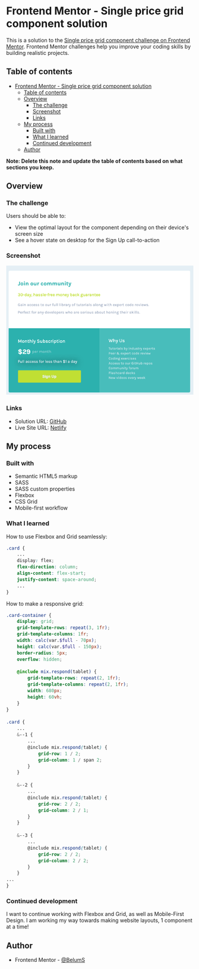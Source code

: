 # Frontend Mentor - Single price grid component solution

This is a solution to the [Single price grid component challenge on Frontend Mentor](https://www.frontendmentor.io/challenges/single-price-grid-component-5ce41129d0ff452fec5abbbc). Frontend Mentor challenges help you improve your coding skills by building realistic projects. 

## Table of contents

- [Frontend Mentor - Single price grid component solution](#frontend-mentor---single-price-grid-component-solution)
  - [Table of contents](#table-of-contents)
  - [Overview](#overview)
    - [The challenge](#the-challenge)
    - [Screenshot](#screenshot)
    - [Links](#links)
  - [My process](#my-process)
    - [Built with](#built-with)
    - [What I learned](#what-i-learned)
    - [Continued development](#continued-development)
  - [Author](#author)

**Note: Delete this note and update the table of contents based on what sections you keep.**

## Overview

### The challenge

Users should be able to:

- View the optimal layout for the component depending on their device's screen size
- See a hover state on desktop for the Sign Up call-to-action

### Screenshot

![](./images/ss.png)

### Links

- Solution URL: [GitHub](https://github.com/BelumS/frontend-mentor-challenges/tree/main/single-price-grid)
- Live Site URL: [Netlify](https://your-live-site-url.com)

## My process

### Built with

- Semantic HTML5 markup
- SASS
- SASS custom properties
- Flexbox
- CSS Grid
- Mobile-first workflow

### What I learned

How to use Flexbox and Grid seamlessly:
```scss
.card {
    ...
    display: flex;
    flex-direction: column;
    align-content: flex-start;
    justify-content: space-around;
    ...
}
```

How to make a responsive grid:

```scss
.card-container {
    display: grid;
    grid-template-rows: repeat(3, 1fr);
    grid-template-columns: 1fr;
    width: calc(var.$full - 70px);
    height: calc(var.$full - 150px);
    border-radius: 5px;
    overflow: hidden;

    @include mix.respond(tablet) {
        grid-template-rows: repeat(2, 1fr);
        grid-template-columns: repeat(2, 1fr);
        width: 680px;
        height: 60vh;
    }
}

.card {
    ...
    &--1 {
        ...
        @include mix.respond(tablet) {
            grid-row: 1 / 2;
            grid-column: 1 / span 2;
        }
    }

    &--2 {
        ...
        @include mix.respond(tablet) {
            grid-row: 2 / 2;
            grid-column: 2 / 1;
        }
    }

    &--3 {
        ...
        @include mix.respond(tablet) {
            grid-row: 2 / 2;
            grid-column: 2 / 2;
        }
    }
...
}
```

### Continued development

I want to continue working with Flexbox and Grid, as well as Mobile-First Design. I am working my way towards making website layouts, 1 component at a time!

## Author

- Frontend Mentor - [@BelumS](https://www.frontendmentor.io/profile/BelumS)

